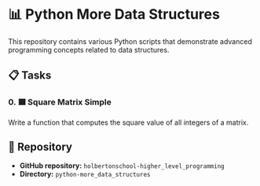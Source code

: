 # 📊 Python More Data Structures

This repository contains various Python scripts that demonstrate advanced programming concepts related to data structures.

## 📋 Tasks

### 0. 🟦 Square Matrix Simple
Write a function that computes the square value of all integers of a matrix.


## 📂 Repository

- **GitHub repository:** `holbertonschool-higher_level_programming`
- **Directory:** `python-more_data_structures`